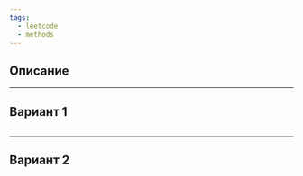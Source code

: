 ```yaml
---
tags:
  - leetcode
  - methods
---
```

## Описание

---
## Вариант 1

```typescript

```

---
## Вариант 2

```typescript

```